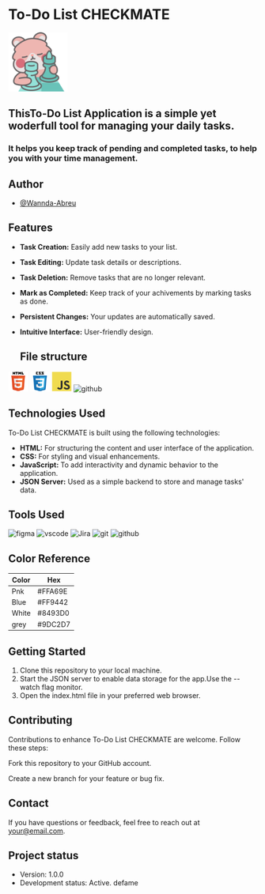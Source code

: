 # To-Do List CHECKMATE
<div> 
<img src="https://github.com/Wannda-Abreu/To-Do-List/blob/dev/Assets/ilustration-image.png" width="120"/>
<div> 

## ThisTo-Do List Application is a simple yet woderfull tool for managing your daily tasks.
### It helps you keep track of pending and completed tasks, to help you with your time management.


## Author
- [@Wannda-Abreu](https://github.com/Wannda-Abreu)
 

## Features

- **Task Creation:** Easily add new tasks to your list.
- **Task Editing:** Update task details or descriptions.
- **Task Deletion:** Remove tasks that are no longer relevant.
- **Mark as Completed:** Keep track of your achivements by marking tasks as done.
- **Persistent Changes:** Your updates are automatically saved.
- **Intuitive Interface:** User-friendly design.

  ## File structure

<div> 
<img src="https://raw.githubusercontent.com/devicons/devicon/master/icons/html5/html5-original-wordmark.svg" alt="html5" width="40" height="40"/>
<img src="https://raw.githubusercontent.com/devicons/devicon/master/icons/css3/css3-original-wordmark.svg" alt="css3" width="40" height="40"/>
<img src="https://raw.githubusercontent.com/devicons/devicon/master/icons/javascript/javascript-original.svg" alt="javascript" width="40" height="40"/> 
<img src="https://github.com/Wannda-Abreu/To-Do-List/assets/137044379/501865d1-b5d2-45b5-9e00-7c5298922546)"alt="github" width="40" heigth="40"/>
<div> 
  
## Technologies Used

To-Do List CHECKMATE is built using the following technologies:

- **HTML:** For structuring the content and user interface of the application.
- **CSS:** For styling and visual enhancements.
- **JavaScript:** To add interactivity and dynamic behavior to the application.
- **JSON Server:** Used as a simple backend to store and manage tasks' data.

## Tools Used
<div>
<img src="https://www.vectorlogo.zone/logos/figma/figma-icon.svg" alt="figma" width="40" height="40"/>
<img src="https://w7.pngwing.com/pngs/512/824/png-transparent-visual-studio-code-hd-logo-thumbnail.png" alt="vscode" width="40" heigth="40"/>
<img src="https://cdn.jsdelivr.net/gh/devicons/devicon/icons/jira/jira-original-wordmark.svg" alt="Jira" width="40" heigth="40"/>
<img src="https://www.vectorlogo.zone/logos/git-scm/git-scm-icon.svg" alt="git" width="40" height="40"/>
<img src="https://cdn-icons-png.flaticon.com/512/25/25231.png" alt="github" width="40" heigth="40"/> 
<div>

## Color Reference

| Color             | Hex                                                                |
| ----------------- | ------------------------------------------------------------------ |
| Pnk | #FFA69E |
| Blue| #FF9442 |
| White| #8493D0 |
| grey | #9DC2D7 |

 
 ## Getting Started

1. Clone this repository to your local machine.
2. Start the JSON server to enable data storage for the app.Use the --watch flag monitor.
3. Open the index.html file in your preferred web browser.


## Contributing
Contributions to enhance To-Do List CHECKMATE are welcome. Follow these steps:

Fork this repository to your GitHub account.

Create a new branch for your feature or bug fix.

## Contact
If you have questions or feedback, feel free to reach out at your@email.com.


## Project status

- Version: 1.0.0
- Development status: Active. defame

